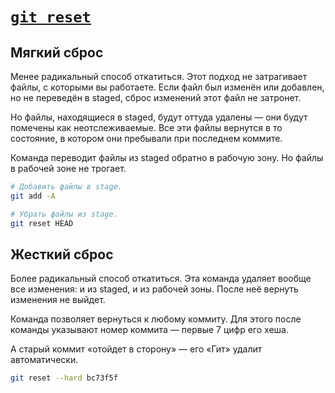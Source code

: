 # [`git reset`](./index.md)

## Мягкий сброс

Менее радикальный способ откатиться. Этот подход не затрагивает файлы, с которыми вы работаете. Если файл был изменён или добавлен, но не переведён в staged, сброс изменений этот файл не затронет.

Но файлы, находящиеся в staged, будут оттуда удалены — они будут помечены как неотслеживаемые. Все эти файлы вернутся в то состояние, в котором они пребывали при последнем коммите.

Команда переводит файлы из staged обратно в рабочую зону. Но файлы в рабочей зоне не трогает.

```bash
# Добавить файлы в stage.
git add -A

# Убрать файлы из stage.
git reset HEAD
```

## Жесткий сброс

Более радикальный способ откатиться. Эта команда удаляет вообще все изменения: и из staged, и из рабочей зоны. После неё вернуть изменения не выйдет.

Команда позволяет вернуться к любому коммиту. Для этого после команды указывают номер коммита — первые 7 цифр его хеша.

А старый коммит «отойдет в сторону» — его «Гит» удалит автоматически.

```bash
git reset --hard bc73f5f
```
